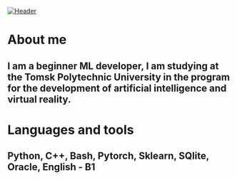 [![Header](https://github.com/bledbereq/bledbereq/blob/main/assets/headergif.gif)](https://github.com/bledbereq?tab=repositories)

# About me
## I am a beginner ML developer, I am studying at the Tomsk Polytechnic University in the program for the development of artificial intelligence and virtual reality.

# Languages and tools
## Python, C++, Bash, Pytorch, Sklearn, SQlite, Oracle, English - B1
